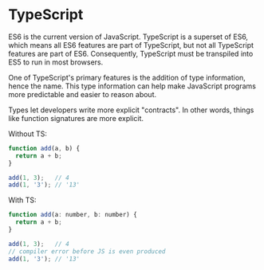 # TypeScript

ES6 is the current version of JavaScript. TypeScript is a superset of ES6, which means all ES6 features are part of TypeScript, but not all TypeScript features are part of ES6. Consequently, TypeScript must be transpiled into ES5 to run in most browsers.

One of TypeScript's primary features is the addition of type information, hence the name. This type information can help make JavaScript programs more predictable and easier to reason about.

Types let developers write more explicit "contracts". In other words, things like function signatures are more explicit.

Without TS:

```javascript
function add(a, b) {
  return a + b;
}

add(1, 3);   // 4
add(1, '3'); // '13'
```

With TS:

```javascript
function add(a: number, b: number) {
  return a + b;
}

add(1, 3);   // 4
// compiler error before JS is even produced
add(1, '3'); // '13'
```

